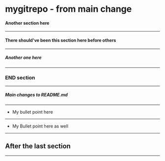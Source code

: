 # mygitrepo - from main change


#### Another section here

---------


#### There should've been this section here before others

---------


##### Another one here


---------
### END section


---------

##### Main changes to README.md


---------
* My bullet point here


---------
* My Bullet point here as well

---------------------------
## After the last section

---------

